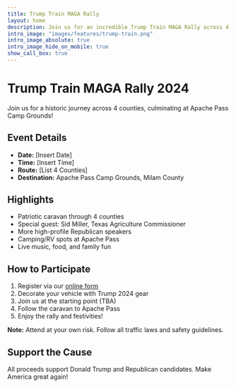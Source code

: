 ```yaml
---
title: Trump Train MAGA Rally
layout: home
description: Join us for an incredible Trump Train MAGA Rally across 4 counties, culminating at Apache Pass Camp Grounds with special guest Sid Miller!
intro_image: "images/features/trump-train.png"
intro_image_absolute: true
intro_image_hide_on_mobile: true
show_call_box: true
---
```


# Trump Train MAGA Rally 2024

Join us for a historic journey across 4 counties, culminating at Apache Pass Camp Grounds!

## Event Details

- **Date:** [Insert Date]
- **Time:** [Insert Time]
- **Route:** [List 4 Counties]
- **Destination:** Apache Pass Camp Grounds, Milam County

## Highlights

- Patriotic caravan through 4 counties
- Special guest: Sid Miller, Texas Agriculture Commissioner
- More high-profile Republican speakers
- Camping/RV spots at Apache Pass
- Live music, food, and family fun

## How to Participate

1. Register via our [online form](/contact/)
2. Decorate your vehicle with Trump 2024 gear
3. Join us at the starting point (TBA)
4. Follow the caravan to Apache Pass
5. Enjoy the rally and festivities!

**Note:** Attend at your own risk. Follow all traffic laws and safety guidelines.

## Support the Cause

All proceeds support Donald Trump and Republican candidates. Make America great again!
